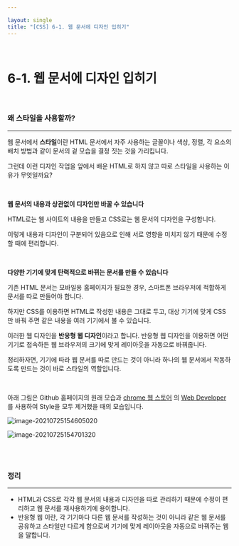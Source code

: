 ```yaml
---

layout: single
title: "[CSS] 6-1. 웹 문서에 디자인 입히기"
---
```


<br>

# 6-1. 웹 문서에 디자인 입히기

<br>

### 왜 스타일을 사용할까?

---

웹 문서에서 **스타일**이란 HTML 문서에서 자주 사용하는 글꼴이나 색상, 정렬, 각 요소의 배치 방법과 같이 문서의 겉 모습을 결정 짓는 것을 가리킵니다. 

그런데 이런 디자인 작업을 앞에서 배운 HTML로 하지 않고 따로 스타일을 사용하는 이유가 무엇일까요?

<br>

**웹 문서의 내용과 상관없이 디자인만 바꿀 수 있습니다**

HTML로는 웹 사이트의 내용을 만들고 CSS로는 웹 문서의 디자인을 구성합니다. 

이렇게 내용과 디자인이 구분되어 있음으로 인해 서로 영향을 미치지 않기 때문에 수정할 때에 편리합니다.  

<br>

**다양한 기기에 맞게 탄력적으로 바뀌는 문서를 만들 수 있습니다**

기존 HTML 문서는 모바일용 홈페이지가 필요한 경우, 스마트폰 브라우저에 적합하게 문서를 따로 만들어야 합니다. 

하지만 CSS를 이용하면 HTML로 작성한 내용은 그대로 두고, 대상 기기에 맞게 CSS만 바꿔 주면 같은 내용을 여러 기기에서 볼 수 있습니다. 

이러한 웹 디자인을 **반응형 웹 디자인**이라고 합니다. 반응형 웹 디자인을 이용하면 어떤 기기로 접속하든 웹 브라우저의 크기에 맞게 레이아웃을 자동으로 바꿔줍니다. 

정리하자면, 기기에 따라 웹 문서를 따로 만드는 것이 아니라 하나의 웹 문서에서 작동하도록 만드는 것이 바로 스타일의 역할입니다. 

<br>

아래 그림은 Github 홈페이지의 원래 모습과 [chrome 웹 스토어](https://chrome.google.com/webstore) 의 [Web Developer](https://chrome.google.com/webstore/detail/web-developer/bfbameneiokkgbdmiekhjnmfkcnldhhm/related)를 사용하여 Style을 모두 제거했을 때의 모습입니다. 

![image-20210725154605020](C:\Users\wjsdu\AppData\Roaming\Typora\typora-user-images\image-20210725154605020.png)

![image-20210725154701320](C:\Users\wjsdu\AppData\Roaming\Typora\typora-user-images\image-20210725154701320.png)

<br>

<br>

### 정리

---

* HTML과 CSS로 각각 웹 문서의 내용과 디자인을 따로 관리하기 때문에 수정이 편리하고 웹 문서를 재사용하기에 용이합니다. 
* 반응형 웹 이란, 각 기기마다 다른 웹 문서를 작성하는 것이 아니라 같은 웹 문서를 공유하고 스타일만 다르게 함으로써 기기에 맞게 레이아웃을 자동으로 바꿔주는 웹을 말합니다. 